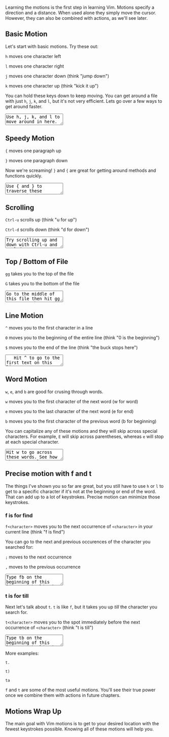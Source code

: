 Learning the motions is the first step in learning Vim. Motions specify a direction and a distance. When used alone they simply move the cursor. However, they can also be combined with actions, as we'll see later.

## Basic Motion

Let's start with basic motions. Try these out:

`h` moves one character left

`l` moves one character right

`j` moves one character down (think "jump down")

`k` moves one character up (think "kick it up")

You can hold these keys down to keep moving. You can get around a file with
just `h`, `j`, `k`, and `l`, but it's not very efficient. Lets go over a few ways to get around
faster.

<div><textarea>
Use h, j, k, and l to move around in here.

Here's another line.

Here's another line.
</textarea></div>

## Speedy Motion

`{` moves one paragraph up

`}` moves one paragraph down

Now we're screaming! `}` and `{` are great for getting around methods and functions quickly.

<div><textarea>
Use { and } to traverse these paragraphs

A paragraph in Vim just means contiguous lines
Here's a line

Now this is a new paragraph
Here's a line

Now this is a new paragraph
Here's a line
</textarea></div>

## Scrolling

`Ctrl-u` scrolls up (think "u for up")

`Ctrl-d` scrolls down (think "d for down")

<div><textarea>
Try scrolling up and down with Ctrl-u and Ctrl-d

Here's a line

Here's a line

Here's a line

Here's a line

Here's a line

Here's a line

Here's a line

Here's a line

Here's a line

Here's a line

Here's a line

Here's a line
</textarea></div>

## Top / Bottom of File

`gg` takes you to the top of the file

`G` takes you to the bottom of the file

<div><textarea>
Go to the middle of this file then hit gg to get to the top.

Then hit G to go to the bottom.

Here's a line

Here's a line

Here's a line

Here's a line

Here's a line

Here's a line
</textarea></div>

## Line Motion

`^` moves you to the first character in a line

`0` moves you to the beginning of the entire line (think "0 is the beginning")

`$` moves you to the end of the line (think "the buck stops here")

<div><textarea>
   Hit ^ to go to the first text on this line

   Hit 0 to go to the very beginning of the line (column 0)

   Hit $ to go to the end of this line
</textarea></div>

## Word Motion

`w`, `e`, and `b` are good for crusing through words.

`w` moves you to the first character of the next word (w for word)

`e` moves you to the last character of the next word (e for end)

`b` moves you to the first character of the previous word (b for beginning)

You can capitalize any of these motions and they will skip across special
characters. For example, `E` will skip across parentheses, whereas `e`
will stop at each special character.

<div><textarea>
Hit w to go across these words. See how the cursor always goes to the
first character?

Hit e to go across these words. See how the cursor always goes to the
last character?

Hit b to go across these words. See how the cursor always goes to the
first character?

Skip across special characters by using W, E, and B:

Here is a crazy.(word)[with] special characters.
</textarea></div>

## Precise motion with f and t

The things I've shown you so far are great, but you still have to use `h` or `l` to get to a specific character if it's not at the beginning or end of the word.  That can add up to a lot
of keystrokes. Precise motion can minimize those keystrokes.

### f is for find

`f<character>` moves you to the next occurrence of `<character>` in your
current line (think "f is find")

You can go to the next and previous occurences of the character you searched for:

`;` moves to the next occurrence

`,` moves to the previous occurrence

<div><textarea>
Type fb on the beginning of this line. It should take you to the first b.
</textarea></div>

### t is for till

Next let's talk about `t`. `t` is like `f`, but it takes you up *till* the
character you search for.

`t<character>` moves you to the spot immediately before the next occurrence
of `<character>` (think "t is till")

<div><textarea>
Type tb on the beginning of this line. It should take you to immediately before
the first b. Type ; to go to the next b. Type , to go to the previous b.

Note that f and t will only look for the character on the current line.
</textarea></div>

More examples:

`t.`

`t)`

`ta`

`f` and `t` are some of the most useful motions. You'll see their true power
once we combine them with actions in future chapters.

## Motions Wrap Up

The main goal with Vim motions is to get to your desired location with the
fewest keystrokes possible. Knowing all of these motions will help you.
